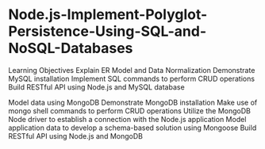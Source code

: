 # Node.js-Implement-Polyglot-Persistence-Using-SQL-and-NoSQL-Databases
Learning Objectives
Explain ER Model and Data Normalization
Demonstrate MySQL installation
Implement SQL commands to perform CRUD operations
Build RESTful API using Node.js and MySQL database

Model data using MongoDB
Demonstrate MongoDB installation
Make use of mongo shell commands to perform CRUD operations
Utilize the MongoDB Node driver to establish a connection with the Node.js application
Model application data to develop a schema-based solution using Mongoose
Build RESTful API using Node.js and MongoDB